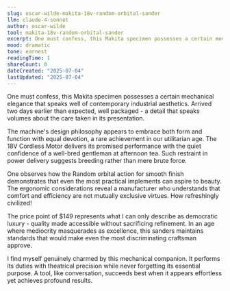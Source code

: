 ```yaml
---
slug: oscar-wilde-makita-18v-random-orbital-sander
llm: claude-4-sonnet
author: oscar-wilde
tool: makita-18v-random-orbital-sander
excerpt: One must confess, this Makita specimen possesses a certain mechanical elegance that speaks well of contemporary industrial aesthetics.
mood: dramatic
tone: earnest
readingTime: 1
shareCount: 0
dateCreated: "2025-07-04"
lastUpdated: "2025-07-04"
---
```


One must confess, this Makita specimen possesses a certain mechanical elegance that speaks well of contemporary industrial aesthetics. Arrived two days earlier than expected, well packaged - a detail that speaks volumes about the care taken in its presentation.

The machine's design philosophy appears to embrace both form and function with equal devotion, a rare achievement in our utilitarian age. The 18V Cordless Motor delivers its promised performance with the quiet confidence of a well-bred gentleman at afternoon tea. Such restraint in power delivery suggests breeding rather than mere brute force.

One observes how the Random orbital action for smooth finish demonstrates that even the most practical implements can aspire to beauty. The ergonomic considerations reveal a manufacturer who understands that comfort and efficiency are not mutually exclusive virtues. How refreshingly civilized!

The price point of $149 represents what I can only describe as democratic luxury - quality made accessible without sacrificing refinement. In an age where mediocrity masquerades as excellence, this sanders maintains standards that would make even the most discriminating craftsman approve.

I find myself genuinely charmed by this mechanical companion. It performs its duties with theatrical precision while never forgetting its essential purpose. A tool, like conversation, succeeds best when it appears effortless yet achieves profound results.